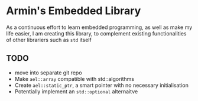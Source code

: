 # Armin's Embedded Library

As a continuous effort to learn embedded programming, as well as make my life easier, I am creating
this library, to complement existing functionalities of other librariers such as `std` itself

## TODO

- move into separate git repo
- Make `ael::array` compatible with std::algorithms
- Create `ael::static_ptr`, a smart pointer with no necessary initialisation
- Potentially implement an `std::optional` alternaitve
